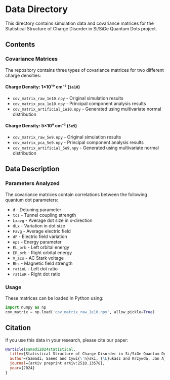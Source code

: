 # Data Directory

This directory contains simulation data and covariance matrices for the Statistical Structure of Charge Disorder in Si/SiGe Quantum Dots project.

## Contents

### Covariance Matrices

The repository contains three types of covariance matrices for two different charge densities:

#### Charge Density: 1×10¹⁰ cm⁻² (`1e10`)
- `cov_matrix_raw_1e10.npy` - Original simulation results
- `cov_matrix_pca_1e10.npy` - Principal component analysis results
- `cov_matrix_artificial_1e10.npy` - Generated using multivariate normal distribution

#### Charge Density: 5×10⁹ cm⁻² (`5e9`)
- `cov_matrix_raw_5e9.npy` - Original simulation results
- `cov_matrix_pca_5e9.npy` - Principal component analysis results
- `cov_matrix_artificial_5e9.npy` - Generated using multivariate normal distribution

## Data Description

### Parameters Analyzed
The covariance matrices contain correlations between the following quantum dot parameters:
- `d` - Detuning parameter
- `tcs` - Tunnel coupling strength
- `Lxavg` - Average dot size in x-direction
- `dLx` - Variation in dot size
- `Favg` - Average electric field
- `dF` - Electric field variation
- `eps` - Energy parameter
- `EL_orb` - Left orbital energy
- `ER_orb` - Right orbital energy
- `V_acs` - AC Stark voltage
- `Bhs` - Magnetic field strength
- `ratioL` - Left dot ratio
- `ratioR` - Right dot ratio

### Usage
These matrices can be loaded in Python using:
```python
import numpy as np
cov_matrix = np.load('cov_matrix_raw_1e10.npy', allow_pickle=True)
```

## Citation
If you use this data in your research, please cite our paper:
```bibtex
@article{samadi2024statistical,
  title={Statistical Structure of Charge Disorder in Si/SiGe Quantum Dots},
  author={Samadi, Saeed and Cywi{\'n}ski, {\L}ukasz and Krzywda, Jan A},
  journal={arXiv preprint arXiv:2510.13578},
  year={2024}
}
```
